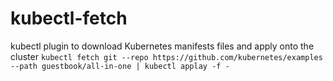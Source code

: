 # kubectl-fetch
kubectl plugin to download Kubernetes manifests files and apply onto the cluster
`kubectl fetch git --repo https://github.com/kubernetes/examples --path guestbook/all-in-one | kubectl applay -f -`